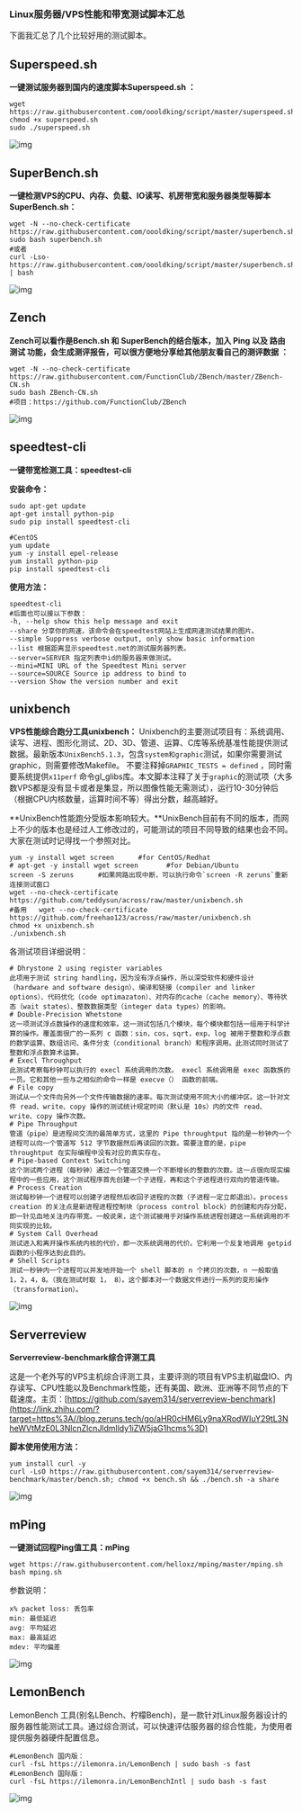 ### Linux服务器/VPS性能和带宽测试脚本汇总

下面我汇总了几个比较好用的测试脚本。

## Superspeed.sh

**一键测试服务器到国内的速度脚本Superspeed.sh ：**

```text
wget https://raw.githubusercontent.com/oooldking/script/master/superspeed.sh
chmod +x superspeed.sh
sudo ./superspeed.sh
```

![img](https://pic2.zhimg.com/80/v2-29016e70ce558e63ffbc9b0ac5a30391_720w.webp)

## SuperBench.sh

**一键检测VPS的CPU、内存、负载、IO读写、机房带宽和服务器类型等脚本SuperBench.sh：**

```text
wget -N --no-check-certificate https://raw.githubusercontent.com/oooldking/script/master/superbench.sh
sudo bash superbench.sh
#或者
curl -Lso- https://raw.githubusercontent.com/oooldking/script/master/superbench.sh | bash
```

![img](https://pic3.zhimg.com/80/v2-f9909d989af4be938656d734a79ee92e_720w.webp)

## Zench

**Zench可以看作是Bench.sh 和 SuperBench的结合版本，加入 Ping 以及 路由测试 功能，会生成测评报告，可以很方便地分享给其他朋友看自己的测评数据 ：**

```text
wget -N --no-check-certificate https://raw.githubusercontent.com/FunctionClub/ZBench/master/ZBench-CN.sh
sudo bash ZBench-CN.sh
#项目：https://github.com/FunctionClub/ZBench
```

![img](https://pic3.zhimg.com/80/v2-0a0fd4b9f4d6046d903702b81822f35a_720w.webp)

## speedtest-cli

**一键带宽检测工具：speedtest-cli**

**安装命令：**

```text
sudo apt-get update
apt-get install python-pip
sudo pip install speedtest-cli

#CentOS
yum update
yum -y install epel-release
yum install python-pip
pip install speedtest-cli
```

**使用方法：**

```text
speedtest-cli
#后面也可以接以下参数：
-h, --help show this help message and exit 
--share 分享你的网速，该命令会在speedtest网站上生成网速测试结果的图片。 
--simple Suppress verbose output, only show basic information 
--list 根据距离显示speedtest.net的测试服务器列表。 
--server=SERVER 指定列表中id的服务器来做测试。 
--mini=MINI URL of the Speedtest Mini server 
--source=SOURCE Source ip address to bind to 
--version Show the version number and exit
```

## unixbench

**VPS性能综合跑分工具unixbench：**
Unixbench的主要测试项目有：系统调用、读写、进程、图形化测试、2D、3D、管道、运算、C库等系统基准性能提供测试数据。最新版本`UnixBench5.1.3`，包含`system和graphic`测试，如果你需要测试graphic，则需要修改Makefile。
不要注释掉`GRAPHIC_TESTS = defined` ，同时需要系统提供`x11perf` 命令gl_glibs库。本文脚本注释了关于`graphic`的测试项（大多数VPS都是没有显卡或者是集显，所以图像性能无需测试），运行10-30分钟后（根据CPU内核数量，运算时间不等）得出分数，越高越好。

**UnixBench性能跑分受版本影响较大。**UnixBench目前有不同的版本，而网上不少的版本也是经过人工修改过的，可能测试的项目不同导致的结果也会不同。大家在测试时记得找一个参照对比。

```text
yum -y install wget screen      #for CentOS/Redhat
# apt-get -y install wget screen       #for Debian/Ubuntu
screen -S zeruns      #如果网路出现中断，可以执行命令`screen -R zeruns`重新连接测试窗口
wget --no-check-certificate https://github.com/teddysun/across/raw/master/unixbench.sh
#备用   wget --no-check-certificate https://github.com/freehao123/across/raw/master/unixbench.sh
chmod +x unixbench.sh
./unixbench.sh
```

各测试项目详细说明：

```text
# Dhrystone 2 using register variables
此项用于测试 string handling，因为没有浮点操作，所以深受软件和硬件设计（hardware and software design）、编译和链接（compiler and linker options）、代码优化（code optimazaton）、对内存的cache（cache memory）、等待状态（wait states）、整数数据类型（integer data types）的影响。
# Double-Precision Whetstone
这一项测试浮点数操作的速度和效率。这一测试包括几个模块，每个模块都包括一组用于科学计算的操作。覆盖面很广的一系列 c 函数：sin，cos，sqrt，exp，log 被用于整数和浮点数的数学运算、数组访问、条件分支（conditional branch）和程序调用。此测试同时测试了整数和浮点数算术运算。
# Execl Throughput
此测试考察每秒钟可以执行的 execl 系统调用的次数。 execl 系统调用是 exec 函数族的一员。它和其他一些与之相似的命令一样是 execve（） 函数的前端。
# File copy
测试从一个文件向另外一个文件传输数据的速率。每次测试使用不同大小的缓冲区。这一针对文件 read、write、copy 操作的测试统计规定时间（默认是 10s）内的文件 read、write、copy 操作次数。
# Pipe Throughput
管道（pipe）是进程间交流的最简单方式，这里的 Pipe throughtput 指的是一秒钟内一个进程可以向一个管道写 512 字节数据然后再读回的次数。需要注意的是，pipe throughtput 在实际编程中没有对应的真实存在。
# Pipe-based Context Switching
这个测试两个进程（每秒钟）通过一个管道交换一个不断增长的整数的次数。这一点很向现实编程中的一些应用，这个测试程序首先创建一个子进程，再和这个子进程进行双向的管道传输。
# Process Creation
测试每秒钟一个进程可以创建子进程然后收回子进程的次数（子进程一定立即退出）。process creation 的关注点是新进程进程控制块（process control block）的创建和内存分配，即一针见血地关注内存带宽。一般说来，这个测试被用于对操作系统进程创建这一系统调用的不同实现的比较。
# System Call Overhead
测试进入和离开操作系统内核的代价，即一次系统调用的代价。它利用一个反复地调用 getpid 函数的小程序达到此目的。
# Shell Scripts
测试一秒钟内一个进程可以并发地开始一个 shell 脚本的 n 个拷贝的次数，n 一般取值 1，2，4，8。（我在测试时取 1， 8）。这个脚本对一个数据文件进行一系列的变形操作（transformation）。
```

![img](https://pic3.zhimg.com/80/v2-4956dc2e0995fd299884e070b6f04076_720w.webp)

## Serverreview

**Serverreview-benchmark综合评测工具**

这是一个老外写的VPS主机综合评测工具，主要评测的项目有VPS主机磁盘IO、内存读写、CPU性能以及Benchmark性能，还有美国、欧洲、亚洲等不同节点的下载速度。主页：[https://github.com/sayem314/serverreview-benchmark](https://link.zhihu.com/?target=https%3A//blog.zeruns.tech/go/aHR0cHM6Ly9naXRodWIuY29tL3NheWVtMzE0L3NlcnZlcnJldmlldy1iZW5jaG1hcms%3D)

**脚本使用使用方法：**

```text
yum install curl -y
curl -LsO https://raw.githubusercontent.com/sayem314/serverreview-benchmark/master/bench.sh; chmod +x bench.sh && ./bench.sh -a share
```

![img](https://pic2.zhimg.com/80/v2-8712e031157a1cd22ca202dabecff0ed_720w.webp)

## mPing

**一键测试回程Ping值工具：mPing**

```text
wget https://raw.githubusercontent.com/helloxz/mping/master/mping.sh
bash mping.sh
```

参数说明：

```text
x% packet loss: 丢包率
min: 最低延迟
avg: 平均延迟
max: 最高延迟
mdev: 平均偏差
```

![img](https://pic1.zhimg.com/80/v2-5916a595f8f0d975c1c1a22113752ea4_720w.webp)

## LemonBench

LemonBench 工具(别名LBench、柠檬Bench)，是一款针对Linux服务器设计的服务器性能测试工具。通过综合测试，可以快速评估服务器的综合性能，为使用者提供服务器硬件配置信息。

```text
#LemonBench 国内版：
curl -fsL https://ilemonra.in/LemonBench | sudo bash -s fast
#LemonBench 国际版：
curl -fsL https://ilemonra.in/LemonBenchIntl | sudo bash -s fast
```

![img](https://pic1.zhimg.com/80/v2-c880ea5a4fa324b9a0a8fd4cda41b750_720w.webp)